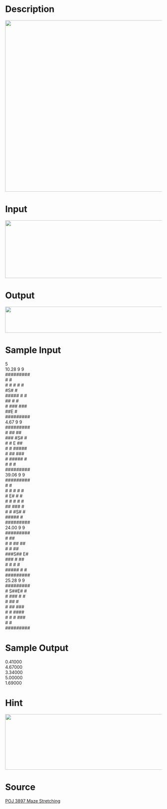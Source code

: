 
# Description

<div class="content"><p><img height="552" width="649" alt="" src="source/bzoj/2709/img/aHR0cHM6Ly9seWRzeS5jb20vSnVkZ2VPbmxpbmUvdXBsb2FkLzIwMTIwNC9UMWRlcygxKS5naWY=.gif"/></p>
<p></p></div>

# Input

<div class="content"><p><img height="186" width="650" alt="" src="source/bzoj/2709/img/aHR0cHM6Ly9seWRzeS5jb20vSnVkZ2VPbmxpbmUvdXBsb2FkLzIwMTIwNC9UMWlucHV0KDEpLmdpZg==.gif"/></p></div>

# Output

<div class="content"><p><img height="84" width="537" alt="" src="source/bzoj/2709/img/aHR0cHM6Ly9seWRzeS5jb20vSnVkZ2VPbmxpbmUvdXBsb2FkLzIwMTIwNC9UMW91dHB1dCgxKS5naWY=.gif"/></p></div>

# Sample Input

<div class="content"><span class="sampledata">5<br/>
10.28 9 9<br/>
#########<br/>
#       #<br/>
# # # # #<br/>
#S#     #<br/>
##### # #<br/>
##  #   #<br/>
# ### ###<br/>
##E     #<br/>
#########<br/>
4.67 9 9<br/>
#########<br/>
#  ##  ##<br/>
### #S# #<br/>
#  # E ##<br/>
# # #####<br/>
# ##  ###<br/>
# ##### #<br/>
#    #  #<br/>
#########<br/>
39.06 9 9<br/>
#########<br/>
#       #<br/>
# # # # #<br/>
# E# #  #<br/>
# # # # #<br/>
## ###  #<br/>
# # #S# #<br/>
#####   #<br/>
#########<br/>
24.00 9 9<br/>
#########<br/>
#      ##<br/>
# # ## ##<br/>
#   #  ##<br/>
###S## E#<br/>
### #  ##<br/>
# #   # #<br/>
##### # #<br/>
#########<br/>
25.28 9 9<br/>
#########<br/>
# S##E# #<br/>
# ### # #<br/>
# ##    #<br/>
# ##  ###<br/>
# #  ####<br/>
# # # ###<br/>
#       #<br/>
#########</span></div>

# Sample Output

<div class="content"><span class="sampledata">0.41000<br/>
4.67000<br/>
3.34000<br/>
5.00000<br/>
1.69000</span></div>

# Hint

<div class="content"><p></p><p><img height="179" width="636" alt="" src="source/bzoj/2709/img/aHR0cHM6Ly9seWRzeS5jb20vSnVkZ2VPbmxpbmUvdXBsb2FkLzIwMTIwNC9UMWhpbnQoMSkuZ2lm.gif"/></p><p></p></div>

# Source

<div class="content"><p><a href="problemset.php?search=POJ 3897 Maze Stretching">POJ 3897 Maze Stretching</a></p></div>

